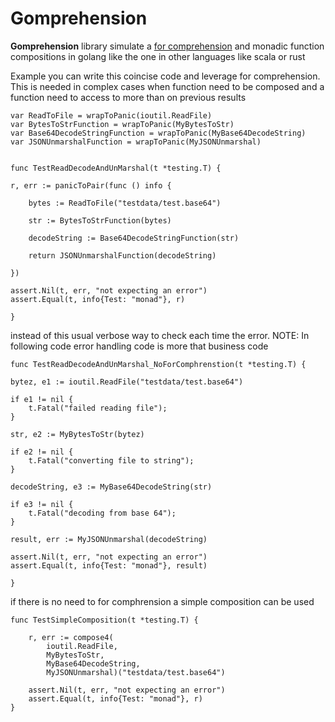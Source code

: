 # Gomprehension

**Gomprehension** library simulate a [for comprehension](https://edward-huang.com/scala/functional-programming/2021/11/30/why-do-functional-programmers-prefer-for-comprehension-over-imperative-code-block/) and monadic function compositions in golang like the one in other languages like scala or rust

Example you can write this coincise code  and leverage for comprehension.
This is needed in complex cases when function need to be composed and a function need to access to more than on previous results
```golang
var ReadToFile = wrapToPanic(ioutil.ReadFile)
var BytesToStrFunction = wrapToPanic(MyBytesToStr)
var Base64DecodeStringFunction = wrapToPanic(MyBase64DecodeString)
var JSONUnmarshalFunction = wrapToPanic(MyJSONUnmarshal)


func TestReadDecodeAndUnMarshal(t *testing.T) {

r, err := panicToPair(func () info {

    bytes := ReadToFile("testdata/test.base64")

    str := BytesToStrFunction(bytes)

    decodeString := Base64DecodeStringFunction(str)

    return JSONUnmarshalFunction(decodeString)

})

assert.Nil(t, err, "not expecting an error")
assert.Equal(t, info{Test: "monad"}, r)

}
```

instead of this usual verbose way to check each time the error.
NOTE:  In following code error handling code is more that business code

```golang
func TestReadDecodeAndUnMarshal_NoForComphrenstion(t *testing.T) {

bytez, e1 := ioutil.ReadFile("testdata/test.base64")

if e1 != nil {
    t.Fatal("failed reading file");
}

str, e2 := MyBytesToStr(bytez)

if e2 != nil {
    t.Fatal("converting file to string");
}

decodeString, e3 := MyBase64DecodeString(str)

if e3 != nil {
    t.Fatal("decoding from base 64");
}

result, err := MyJSONUnmarshal(decodeString)

assert.Nil(t, err, "not expecting an error")
assert.Equal(t, info{Test: "monad"}, result)

}
```

if there is no need to for comphrension a simple composition can be used 

```golang
func TestSimpleComposition(t *testing.T) {

	r, err := compose4(
		ioutil.ReadFile,
		MyBytesToStr,
		MyBase64DecodeString,
		MyJSONUnmarshal)("testdata/test.base64")

	assert.Nil(t, err, "not expecting an error")
	assert.Equal(t, info{Test: "monad"}, r)
}
```


